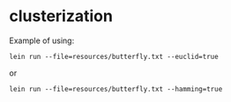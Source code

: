 clusterization
==============

Example of using:

    lein run --file=resources/butterfly.txt --euclid=true

or

    lein run --file=resources/butterfly.txt --hamming=true

